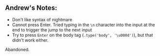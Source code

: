 ## Andrew's Notes:
- Don't like syntax of nightmare
- Cannot press Enter.  Tried typing in the `\n` character into the input at the end to trigger the jump to the next input
- Try to press `Enter` on the body tag (`.type('body', '\u000d')`), but that didn't work either.

Abandoned.